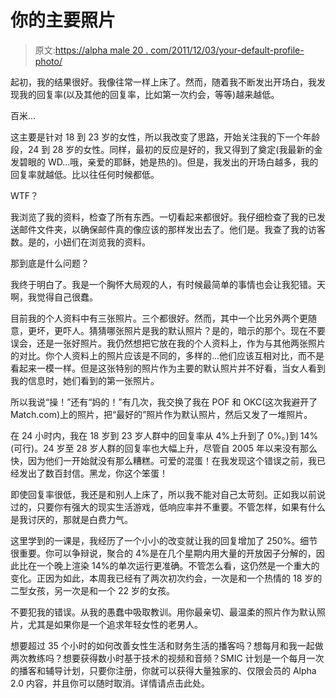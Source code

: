 # 你的主要照片

> 原文:[https://alpha male 20 . com/2011/12/03/your-default-profile-photo/](https://alphamale20.com/2011/12/03/your-default-profile-photo/)

起初，我的结果很好。我像往常一样上床了。然而，随着我不断发出开场白，我发现我的回复率(以及其他的回复率，比如第一次约会，等等)越来越低。

百米...

这主要是针对 18 到 23 岁的女性，所以我改变了思路，开始关注我的下一个年龄段，24 到 28 岁的女性。同样，最初的反应是好的，我又得到了奠定(我最新的金发碧眼的 WD...哦，亲爱的耶稣，她是热的)。但是，我发出的开场白越多，我的回复率就越低。比以往任何时候都低。

WTF？

我浏览了我的资料，检查了所有东西。一切看起来都很好。我仔细检查了我的已发送邮件文件夹，以确保邮件真的像应该的那样发出去了。他们是。我查了我的访客数。是的，小妞们在浏览我的资料。

那到底是什么问题？

我终于明白了。我是一个胸怀大局观的人，有时候最简单的事情也会让我犯错。天啊，我觉得自己很蠢。

目前我的个人资料中有三张照片。三个都很好。然而，其中一个比另外两个更随意，更坏，更吓人。猜猜哪张照片是我的默认照片？是的，暗示的那个。现在不要误会，还是一张好照片。我仍然想把它放在我的个人资料上，作为与其他两张照片的对比。你个人资料上的照片应该是不同的，多样的...他们应该互相对比，而不是看起来一模一样。但是这张特别的照片作为主要的默认照片并不好看，当女人看到我的信息时，她们看到的第一张照片。

所以我说“操！”还有“妈的！”有几次，我交换了我在 POF 和 OKC(这次我避开了 Match.com)上的照片，把“最好的”照片作为默认照片，然后又发了一堆照片。

在 24 小时内，我在 18 岁到 23 岁人群中的回复率从 4%上升到了 0%。)到 14%(可行)。24 岁至 28 岁人群的回复率也大幅上升，尽管自 2005 年以来没有那么快，因为他们一开始就没有那么糟糕。可爱的混蛋！在我发现这个错误之前，我已经发出了数百封信。黑龙，你这个笨蛋！

即使回复率很低，我还是和别人上床了，所以我不能对自己太苛刻。正如我以前说过的，只要你有强大的现实生活游戏，低响应率并不重要。不管怎样，如果有什么是我讨厌的，那就是白费力气。

这里学到的一课是，我经历了一个小小的改变就让我的回复增加了 250%。细节很重要。你可以争辩说，聚合的 4%是在几个星期内用大量的开放因子分解的，因此比在一个晚上渲染 14%的单次运行更准确。不管怎么看，这仍然是一个重大的变化。正因为如此，本周我已经有了两次初次约会，一次是和一个热情的 18 岁的二型女孩，另一次是和一个 22 岁的女孩。

不要犯我的错误。从我的愚蠢中吸取教训。用你最亲切、最温柔的照片作为默认照片，尤其是如果你是一个追求年轻女性的老男人。

想要超过 35 个小时的如何改善女性生活和财务生活的播客吗？想每月和我一起做两次教练吗？想要获得数小时基于技术的视频和音频？SMIC 计划是一个每月一次的播客和辅导计划，只要你注册，你就可以获得大量独家的、仅限会员的 Alpha 2.0 内容，并且你可以随时取消。详情请点击此处。